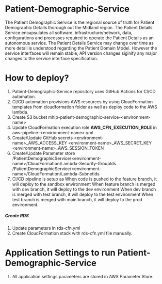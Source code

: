 # Patient-Demographic-Service
The Patient Demographic Service is the regional source of truth for Patient Demographic Details thorough out the Midland region. The Patient Details Service encapsulates all software, infrastructure/network, data, configurations and processes required to operate the Patient Details as an autonomous service. The Patient Details Service may change over time as more detail is understood regarding the Patient Domain Model. However the service interfaces will remain stable, API version changes siginify any major changes to the service interface specification.  


# How to deploy?
1. Patient-Demographic-Service repository uses GitHub Actions for CI/CD automation.
2. CI/CD automation provisions AWS resources by using CloudFormation templates from cloudformation folder as well as deploy code to the AWS lambda.
2. Create S3 bucket mhip-patient-demographic-service-&lt;environment-name&gt;
2. Update CloudFormation execution role __AWS_CFN_EXECUTION_ROLE__ in aws-pipeline-&lt;envirionment-name&gt;.yml 
3. Create/Update GitHub secrets
    &lt;environment-name&gt;_AWS_ACCESS_KEY
    &lt;environment-name&gt;_AWS_SECRET_KEY
    &lt;environment-name&gt;_AWS_SESSION_TOKEN
4. Create/Update Parameter store
    /PatientDemographicService/&lt;environment-name&gt;/CloudFormation/Lambda-Security-GroupIds
    /PatientDemographicService/&lt;environment-name&gt;/CloudFormation/Lambda-SubnetIds
5. CI/CD pipeline is setup as 
    When code is pushed to the feature branch, it will deploy to the sandbox environment
    When feature branch is merged with dev branch, it will deploy to the dev environment
    When dev branch is merged with test branch, it will deploy to the test environment
    When test branch is merged with main branch, it will deploy to the prod environment.


##### Create RDS
1. Update parameters in rds-cfn.yml
2. Create CloudFormation stack with rds-cfn.yml file manually.


# Application Settings to run Patient-Demographic-Service
1. All application settings parameters are stored in AWS Parameter Store.

